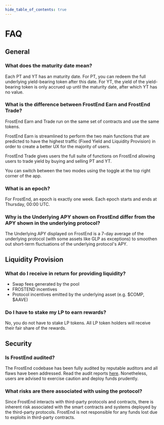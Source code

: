 ```yaml
---
hide_table_of_contents: true
---
```


# FAQ

## General

### What does the maturity date mean?

Each PT and YT has an maturity date. For PT, you can redeem the full underlying yield-bearing token after this date. For YT, the yield of the yield-bearing token is only accrued up until the maturity date, after which YT has no value.

### What is the difference between FrostEnd Earn and FrostEnd Trade?

FrostEnd Earn and Trade run on the same set of contracts and use the same tokens.

FrostEnd Earn is streamlined to perform the two main functions that are predicted to have the highest traffic (Fixed Yield and Liquidity Provision) in order to create a better UX for the majority of users.

FrostEnd Trade gives users the full suite of functions on FrostEnd allowing users to trade yield by buying and selling PT and YT.

You can switch between the two modes using the toggle at the top right corner of the app.

### What is an epoch?

For FrostEnd, an epoch is exactly one week. Each epoch starts and ends at Thursday, 00:00 UTC.


### Why is the Underlying APY shown on FrostEnd differ from the APY shown in the underlying protocol?

The Underlying APY displayed on FrostEnd is a 7-day average of the underlying protocol (with some assets like GLP as exceptions) to smoothen out short-term fluctuations of the underlying protocol's APY.

## Liquidity Provision

### What do I receive in return for providing liquidity?

* Swap fees generated by the pool
* FROSTEND incentives
* Protocol incentives emitted by the underlying asset (e.g. $COMP, $AAVE)

### Do I have to stake my LP to earn rewards?

No, you do not have to stake LP tokens. All LP token holders will receive their fair share of the rewards.

## Security

### Is FrostEnd audited?

The FrostEnd codebase has been fully audited by reputable auditors and all flaws have been addressed. Read the audit reports [here](https://github.com/umi-ag/frostend-core-v2-public/tree/main/audits). Nonetheless, users are advised to exercise caution and deploy funds prudently.

### What risks are there associated with using the protocol?

Since FrostEnd interacts with third-party protocols and contracts, there is inherent risk associated with the smart contracts and systems deployed by the third-party protocols. FrostEnd is not responsible for any funds lost due to exploits in third-party contracts.
